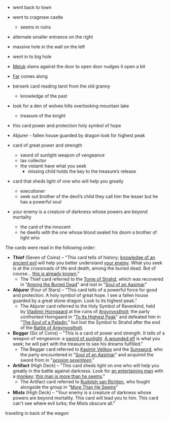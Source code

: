 - went back to town
- went to cragmaw castle 
	- seems in ruins
- alternate smaller entrance on the right
- massive hole in the wall on the left
- went in to big hole

- [Meluk](Meluk%20McDod.md) slams against the door to open door nudges it open a bit
- [Far](Far%20Alskare.md) comes along 


- berserk card reading tarot from the old granny
	- knowledge of the past 
- look for a den of wolves hills overlooking mountain lake
	- treasure of the knight
- this card power and protection holy symbol of hope
- Abjurer
		- fallen house guarded by dragon look for highest peak
- card of great power and strength
	- sword of sunlight weapon of vengeance 
	- tax collector
	- the vistanti have what you seek 
		- missing child holds the key to the treasure’s release
- card that sheds light of one who will help you greatly 
	- executioner
	- seek out brother of the devil’s child they call him the lesser but he has a powerful soul
- your enemy is a creature of darkness whose powers are beyond mortality
	- the card of the innocent
	- he dwells with the one whose blood sealed his doom a brother of light who  

The cards were read in the following order:

- **Thief** (Seven of Coins) – "This card tells of history; [knowledge of an ancient evil](https://cryptsncryptids.fandom.com/wiki/Tome_of_Strahd "Tome of Strahd") will help you better understand [your enemy](https://cryptsncryptids.fandom.com/wiki/Strahd_von_Zarovich "Strahd von Zarovich"). What you seek is at the crossroads of life and death, among the buried dead. But of course... [this is already known](https://cryptsncryptids.fandom.com/wiki/Among_the_Buried_Dead "Among the Buried Dead")."
    - The Thief card referred to the [Tome of Strahd](https://cryptsncryptids.fandom.com/wiki/Tome_of_Strahd "Tome of Strahd"), which was recovered in "[Among the Buried Dead](https://cryptsncryptids.fandom.com/wiki/Among_the_Buried_Dead "Among the Buried Dead")" and lost in "[Soul of an Aasimar](https://cryptsncryptids.fandom.com/wiki/Soul_of_an_Aasimar "Soul of an Aasimar")"
- **Abjurer** (Four of Stars) – "This card tells of a powerful force for good and protection. A holy symbol of great hope. I see a fallen house guarded by a great stone dragon. Look to its highest peak."
    - The Abjurer card referred to the Holy Symbol of Ravenkind, held by [Vladimir Horngaard](https://cryptsncryptids.fandom.com/wiki/Vladimir_Horngaard "Vladimir Horngaard") at the ruins of [Argynvostholt](https://cryptsncryptids.fandom.com/wiki/Argynvostholt "Argynvostholt"); the party confronted Horngaard in "[To Its Highest Peak](https://cryptsncryptids.fandom.com/wiki/To_Its_Highest_Peak "To Its Highest Peak")" and defeated him in "[The Soul of a Paladin](https://cryptsncryptids.fandom.com/wiki/The_Soul_of_a_Paladin "The Soul of a Paladin")," but lost the Symbol to Strahd after the end of the [Battle of Argynvostholt](https://cryptsncryptids.fandom.com/wiki/Battle_of_Argynvostholt "Battle of Argynvostholt").
- **Beggar** (Six of Coins) – "This is a card of power and strength. It tells of a weapon of vengeance: a [sword of sunlight](https://cryptsncryptids.fandom.com/wiki/Sunsword "Sunsword"). [A wounded elf](https://cryptsncryptids.fandom.com/wiki/Kasimir_Velikov "Kasimir Velikov") is what you seek; he will part with the treasure to see his dreams fulfilled."
    - The Beggar card referred to [Kasimir Velikov](https://cryptsncryptids.fandom.com/wiki/Kasimir_Velikov "Kasimir Velikov") and the [Sunsword](https://cryptsncryptids.fandom.com/wiki/Sunsword "Sunsword"), who the party encountered in "[Soul of an Aasimar](https://cryptsncryptids.fandom.com/wiki/Soul_of_an_Aasimar "Soul of an Aasimar")" and acquired the sword from in "_[session seventeen](https://cryptsncryptids.fandom.com/wiki/From_Barovia_With_Love_session_17 "From Barovia With Love session 17")_."
- **Artifact** (High Deck) – "This card sheds light on one who will help you greatly in the battle against darkness. Look for [an entertaining man](https://cryptsncryptids.fandom.com/wiki/Rictavio "Rictavio") with a [monkey](https://cryptsncryptids.fandom.com/wiki/Georgie "Georgie"); [this man is more than he seems](https://cryptsncryptids.fandom.com/wiki/More_Than_He_Seems "More Than He Seems")."
    - The Artifact card referred to [Rudolph van Richten](https://cryptsncryptids.fandom.com/wiki/Rudolph_van_Richten "Rudolph van Richten"), who fought alongside the group in "[More Than He Seems](https://cryptsncryptids.fandom.com/wiki/More_Than_He_Seems "More Than He Seems")"
- **Mists** (High Deck) – "Your enemy is a creature of darkness whose powers are beyond mortality. This card will lead you to him. This card can't see where evil lurks; the Mists obscure all."

traveling in back of the wagon 